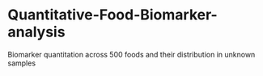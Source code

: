 # Quantitative-Food-Biomarker-analysis
Biomarker quantitation across 500 foods and  their distribution in unknown samples

